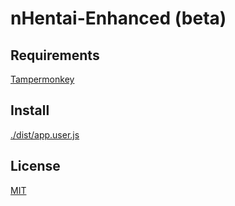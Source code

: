 # nHentai-Enhanced (beta)

## Requirements
[Tampermonkey](https://chrome.google.com/webstore/detail/tampermonkey/dhdgffkkebhmkfjojejmpbldmpobfkfo)
## Install
[./dist/app.user.js](https://github.com/NekoChanTaiwan/nHentai-Enhanced/raw/main/dist/app.user.js)

## License
[MIT](https://github.com/NekoChanTaiwan/nHentai-Enhanced/blob/main/LICENSE)